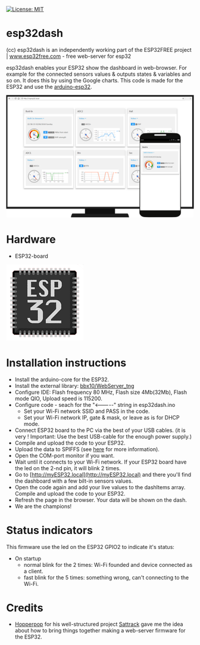 [![License: MIT](https://img.shields.io/badge/License-MIT-yellow.svg)](https://opensource.org/licenses/MIT)

# esp32dash

(cc) esp32dash is an independently working part of the ESP32FREE project | www.esp32free.com - free web-server for esp32

esp32dash enables your ESP32 show the dashboard in web-browser.
For example for the connected sensors values & outputs states & variables and so on. 
It does this by using the Google charts. This code is made for the ESP32 and use the [arduino-esp32](https://github.com/espressif/arduino-esp32).

![alt text](https://github.com/0megaIT/esp32dash/blob/master/img/mock-up4-git.png)

# Hardware
- ESP32-board

![alt text](https://github.com/0megaIT/esp32dash/blob/master/img/ESP32-chip-icon.png)

# Installation instructions
- Install the arduino-core for the ESP32.
- Install the external library: [bbx10/WebServer_tng](https://github.com/bbx10/WebServer_tng)
- Configure IDE: Flash frequency 80 MHz, Flash size 4Mb(32Mb), Flash mode QIO, Upload speed is 115200.
- Configure code - seach for the "<-----" string in esp32dash.ino 
  - Set your Wi-Fi network SSID and PASS in the code. 
  - Set your Wi-Fi network IP, gate & mask, or leave as is for DHCP mode.
- Connect ESP32 board to the PC via the best of your USB cables. 
(it is very ! Important: Use the best USB-cable for the enough power supply.)
- Compile and upload the code to your ESP32.
- Upload the data to SPIFFS (see [here](https://github.com/me-no-dev/arduino-esp32fs-plugin) for more information).
- Open the COM-port monitor if you want.
- Wait until it connects to your Wi-Fi network. If your ESP32 board have the led on the 2-nd pin, it will blink 2 times.
- Go to [http://myESP32.local](http://myESP32.local) and there you'll find the dashboard with a few bilt-in sensors values. 
- Open the code again and add your live values to the dashItems array. Compile and upload the code to your ESP32.
- Refresh the page in the browser. Your data will be shown on the dash.
- We are the champions!

# Status indicators
This firmware use the led on the ESP32 GPIO2 to indicate it's status:
- On startup
  - normal blink for the 2 times: Wi-Fi founded and device connected as a client.
  - fast blink for the 5 times: something wrong, can't connecting to the Wi-Fi.

# Credits
- [Hopperpop](https://github.com/Hopperpop) for his well-structured project [Sattrack](https://github.com/Hopperpop/Sattrack) gave me the idea about how to bring things together making a web-server firmware for the ESP32.

